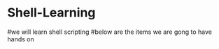 # Shell-Learning

#we will learn shell scripting 
#below are the items we are gong to have hands on 